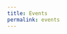 ```yaml
---
title: Events
permalink: events
---
```

<script>
window.location.replace("{{site.facebook}}")
</script>
